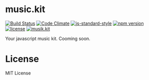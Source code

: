 # music.kit

[![Build Status](https://travis-ci.org/danigb/music.kit.svg?branch=master)](https://travis-ci.org/danigb/music.kit)
[![Code Climate](https://codeclimate.com/github/danigb/music.kit/badges/gpa.svg)](https://codeclimate.com/github/danigb/music.kit)
[![js-standard-style](https://img.shields.io/badge/code%20style-standard-brightgreen.svg?style=flat)](https://github.com/feross/standard)
[![npm version](https://img.shields.io/npm/v/music.kit.svg)](https://www.npmjs.com/package/music.kit)
[![license](https://img.shields.io/npm/l/music.kit.svg)](https://www.npmjs.com/package/music.kit)
[![musik.kit](https://img.shields.io/badge/music-kit-yellow.svg)](https://github.com/danigb/music.kit)

Your javascript music kit. Cooming soon.

# License

MIT License
